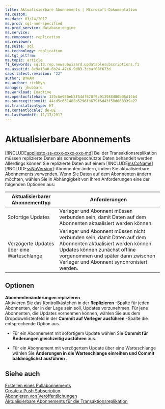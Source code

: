 ```yaml
---
title: Aktualisierbare Abonnements | Microsoft-Dokumentation
ms.custom: 
ms.date: 03/14/2017
ms.prod: sql-non-specified
ms.prod_service: database-engine
ms.service: 
ms.component: replication
ms.reviewer: 
ms.suite: sql
ms.technology: replication
ms.tgt_pltfrm: 
ms.topic: article
f1_keywords: sql13.rep.newsubwizard.updatablesubscriptions.f1
ms.assetid: 8e9a13a0-6b24-47c6-9d83-3cbaf08f673d
caps.latest.revision: "22"
author: BYHAM
ms.author: rickbyh
manager: jhubbard
ms.workload: Inactive
ms.openlocfilehash: 139c6e956eb8f54df670f9c913988d80b05d14b4
ms.sourcegitcommit: 44cd5c651488b5296fb679f6d43f50d068339a27
ms.translationtype: HT
ms.contentlocale: de-DE
ms.lasthandoff: 11/17/2017
---
```

# <a name="updatable-subscriptions"></a>Aktualisierbare Abonnements
[!INCLUDE[appliesto-ss-xxxx-xxxx-xxx-md](../../includes/appliesto-ss-xxxx-xxxx-xxx-md.md)] Bei der Transaktionsreplikation müssen replizierte Daten als schreibgeschützte Daten behandelt werden. Allerdings können Sie replizierte Daten auf einem [!INCLUDE[msCoName](../../includes/msconame-md.md)] [!INCLUDE[ssNoVersion](../../includes/ssnoversion-md.md)]-Abonnenten ändern, indem Sie aktualisierbare Abonnements verwenden. Wenn Sie Daten auf dem Abonnenten ändern möchten, wählen Sie in Abhängigkeit von Ihren Anforderungen eine der folgenden Optionen aus:  
  
|Aktualisierbarer Abonnementtyp|Anforderungen|  
|---------------------------------|------------------|  
|Sofortige Updates|Verleger und Abonnent müssen verbunden sein, damit Daten auf dem Abonnenten aktualisiert werden können.|  
|Verzögerte Updates über eine Warteschlange|Verleger und Abonnent müssen nicht verbunden sein, damit Daten auf dem Abonnenten aktualisiert werden können. Updates können zunächst offline vorgenommen und später dann zwischen Verleger und Abonnent synchronisiert werden.|  
  
## <a name="options"></a>Optionen  
 **Abonnentenänderungen replizieren**  
 Aktivieren Sie das Kontrollkästchen in der **Replizieren** -Spalte für jeden Abonnenten, der in der Lage sein soll, Updates vorzunehmen. Für jene Abonnenten, die Updates vornehmen können, wählen Sie aus dem Dropdownlistenfeld in der **Commit auf Verleger ausführen** -Spalte die entsprechende Option aus.  
  
-   Für ein Abonnement mit sofortigem Update wählen Sie **Commit für Änderungen gleichzeitig ausführen** aus.  
  
-   Für ein Abonnement mit verzögertem Update über eine Warteschlange wählen Sie **Änderungen in die Warteschlange einreihen und Commit baldmöglichst ausführen** .  
  
## <a name="see-also"></a>Siehe auch  
 [Erstellen eines Pullabonnements](../../relational-databases/replication/create-a-pull-subscription.md)   
 [Create a Push Subscription](../../relational-databases/replication/create-a-push-subscription.md)   
 [Abonnieren von Veröffentlichungen](../../relational-databases/replication/subscribe-to-publications.md)   
 [Aktualisierbare Abonnements für die Transaktionsreplikation](../../relational-databases/replication/transactional/updatable-subscriptions-for-transactional-replication.md)  
  
  
